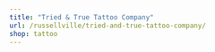 ```yaml
---
title: "Tried & True Tattoo Company"
url: /russellville/tried-and-true-tattoo-company/
shop: tattoo
---
```

